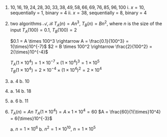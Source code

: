 1. $10, 16, 19, 24, 28, 30, 33, 38, 49, 58, 66, 69, 76, 85, 96, 100$
	i. $x = 10$, sequentially = 1, binary = 4
	ii. $x = 38$, sequentially = 8, binary = 4

2. two algorithms $\mathcal{A}, \mathcal{B}$
   $T_A(n) = An^3, \: T_B(n) = Bn^2$, where $n$ is the size of the input
   $T_A(100) = 0.1, \: T_B(100) = 2$
   
   $0.1 = A \times 100^3 \rightarrow A = \frac{0.1}{100^3} = 1{\times}10^{-7}$ 
   $2 = B \times 100^2 \rightarrow \frac{2}{100^2} = 2{\times}10^{-4}$ 
   
   $T_A(1{\times}10^4) = 1{\times}10^{-7} \times (1{\times}10^4)^3 = 1{\times}10^5$  
   $T_B(1{\times}10^4) = 2{\times}10^{-4} \times (1{\times}10^4)^2 = 2{\times}10^4$ 

3. 
   a. 4
   b. 10

4. 
   a. 14
   b. 18

5. 
   a. 6
   b. 11

8. $T_A(n) = An$
	$T_A(1{\times}10^4) = A \times 1{\times}10^4 = 60$ 
	$A = \frac{60}{1{\times}10^4} = 6{\times}10^{-3}$ 
	
	a. $n = 1{\times}10^6$ 
	b. $n^2 = 1{\times}10^{10}, \: n = 1{\times}10^5$
	